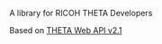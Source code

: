 A library for RICOH THETA Developers

Based on [THETA Web API v2.1](https://api.ricoh/docs/theta-web-api-v2.1/)
